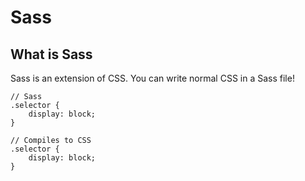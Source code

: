 # Sass

## What is Sass

Sass is an extension of CSS. You can write normal CSS in a Sass file!

```
// Sass
.selector {
    display: block;
}

// Compiles to CSS
.selector {
    display: block;
}

```

